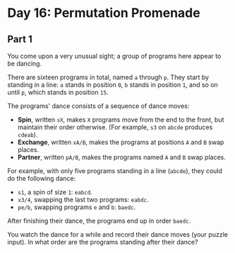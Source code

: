 # Day 16: Permutation Promenade

## Part 1

You come upon a very unusual sight; a group of programs here appear to be dancing.

There are sixteen programs in total, named `a` through `p`. They start by standing in a line: `a` stands in position `0`, `b` stands in position `1`, and so on until `p`, which stands in position `15`.

The programs' dance consists of a sequence of dance moves:

* **Spin**, written `sX`, makes `X` programs move from the end to the front, but maintain their order otherwise. (For example, `s3` on `abcde` produces `cdeab`).
* **Exchange**, written `xA/B`, makes the programs at positions `A` and `B` swap places.
* **Partner**, written `pA/B`, makes the programs named `A` and `B` swap places.

For example, with only five programs standing in a line (`abcde`), they could do the following dance:

* `s1`, a spin of size `1`: `eabcd`.
* `x3/4`, swapping the last two programs: `eabdc`.
* `pe/b`, swapping programs `e` and `b`: `baedc`.

After finishing their dance, the programs end up in order `baedc`.

You watch the dance for a while and record their dance moves (your puzzle input). In what order are the programs standing after their dance?

